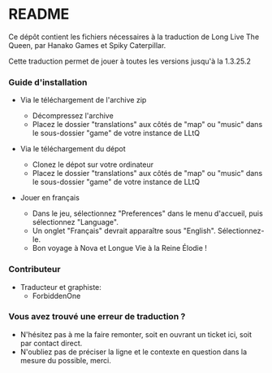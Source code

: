 # README #

Ce dépôt contient les fichiers nécessaires à la traduction de Long Live The Queen, par Hanako Games et Spiky Caterpillar.

Cette traduction permet de jouer à toutes les versions jusqu'à la 1.3.25.2

### Guide d'installation ###

* Via le téléchargement de l'archive zip
  * Décompressez l'archive
  * Placez le dossier "translations" aux côtés de "map" ou "music" dans le sous-dossier "game" de votre instance de LLtQ

* Via le téléchargement du dépot
  * Clonez le dépot sur votre ordinateur
  * Placez le dossier "translations" aux côtés de "map" ou "music" dans le sous-dossier "game" de votre instance de LLtQ

* Jouer en français
  * Dans le jeu, sélectionnez "Preferences" dans le menu d'accueil, puis sélectionnez "Language".
  * Un onglet "Français" devrait apparaître sous "English". Sélectionnez-le.
  * Bon voyage à Nova et Longue Vie à la Reine Élodie !

### Contributeur ###

* Traducteur et graphiste: 
  * ForbiddenOne

### Vous avez trouvé une erreur de traduction ? ###

* N'hésitez pas à me la faire remonter, soit en ouvrant un ticket ici, soit par contact direct.
* N'oubliez pas de préciser la ligne et le contexte en question dans la mesure du possible, merci.
